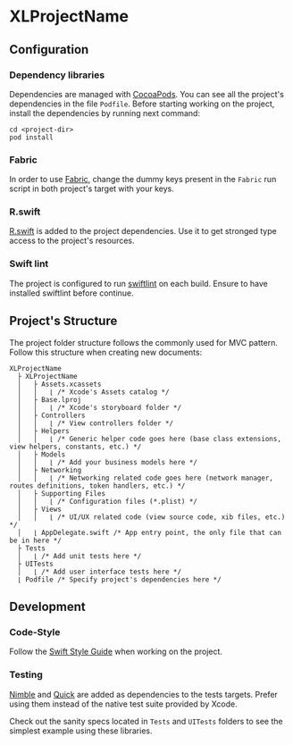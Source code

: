 # XLProjectName

## Configuration

### Dependency libraries

Dependencies are managed with [CocoaPods](https://cocoapods.org/). 
You can see all the project's dependencies in the file `Podfile`.
Before starting working on the project, install the dependencies by running next command:

```shell
cd <project-dir>
pod install
```

### Fabric

In order to use [Fabric](https://fabric.io), change the dummy keys present in the `Fabric` run script in both project's target with your keys.

### R.swift

[R.swift](https://github.com/mac-cain13/R.swift) is added to the project dependencies.
Use it to get stronged type access to the project's resources.

### Swift lint

The project is configured to run [swiftlint](https://github.com/realm/SwiftLint) on each build.
Ensure to have installed swiftlint before continue.

## Project's Structure

The project folder structure follows the commonly used for MVC pattern.
Follow this structure when creating new documents:

```
XLProjectName
  ├ XLProjectName
  │   ├ Assets.xcassets
  │   │   ⌊ /* Xcode's Assets catalog */ 
  │   ├ Base.lproj
  │   │   ⌊ /* Xcode's storyboard folder */
  │   ├ Controllers
  │   │   ⌊ /* View controllers folder */
  │   ├ Helpers
  │   │   ⌊ /* Generic helper code goes here (base class extensions, view helpers, constants, etc.) */
  │   ├ Models
  │   │   ⌊ /* Add your business models here */
  │   ├ Networking
  │   │   ⌊ /* Networking related code goes here (network manager, routes definitions, token handlers, etc.) */
  │   ├ Supporting Files
  │   │   ⌊ /* Configuration files (*.plist) */ 
  │   ├ Views
  │   │   ⌊ /* UI/UX related code (view source code, xib files, etc.) */
  │   ⌊ AppDelegate.swift /* App entry point, the only file that can be in here */
  ├ Tests
  │   ⌊ /* Add unit tests here */
  ├ UITests
  │   ⌊ /* Add user interface tests here */
  ⌊ Podfile /* Specify project's dependencies here */
```

## Development

### Code-Style
Follow the [Swift Style Guide](https://github.com/xmartlabs/Swift-Style-Guide) when working on the project.

### Testing

[Nimble](https://github.com/Quick/Nimble) and [Quick](https://github.com/Quick/Quick) are added as dependencies to the tests targets.
Prefer using them instead of the native test suite provided by Xcode.

Check out the sanity specs located in `Tests` and `UITests` folders to see the simplest example using these libraries.

